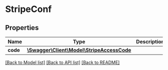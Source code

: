 # StripeConf

## Properties
Name | Type | Description | Notes
------------ | ------------- | ------------- | -------------
**code** | [**\Swagger\Client\Model\StripeAccessCode**](StripeAccessCode.md) |  | [optional] 

[[Back to Model list]](../README.md#documentation-for-models) [[Back to API list]](../README.md#documentation-for-api-endpoints) [[Back to README]](../README.md)


